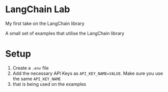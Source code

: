 # LangChain Lab
My first take on the LangChain library

A small set of examples that utilise the LangChain library

# Setup

1. Create a `.env` file
2. Add the necessary API Keys as `API_KEY_NAME=VALUE`. Make sure you use the same `API_KEY_NAME` 
3. that is being used on the examples 